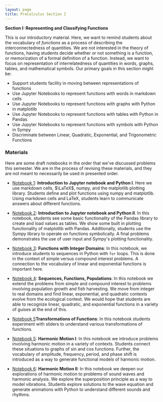 ```yaml
---
layout: page
title: PreCalculus Section I
---
```



**Section I: Representing and Classifying Functions**

This is our introductory material.  Here, we want to remind students about the vocabulary of *functions* as a process of describing the 
interconnectedness of quantities.  We are not interested in the theory of functions, having students decide whether or not something is a function,
or memorization of a formal definition of a function.  Instead, we want to focus on representation of interrelatedness of quantities
in words, graphs, tables, and mathematical symbols.  Our primary goals in this section might be:

- Support students facility in moving between representations of functions
- Use Jupyter Notebooks to represent functions with words in markdown cells
- Use Jupyter Notebooks to represent functions with graphs with Python in matplotlib
- Use Jupyter Notebooks to represent functions with tables with Python in Pandas
- Use Jupyter Notebooks to represent functions with symbols with Python in Sympy
- Discriminate between Linear, Quadratic, Exponential, and Trigonometric Functions

### Materials

Here are some draft notebooks in the order that we've discussed problems this semester.  We are in the process of revising these materials, and they
are not meant to necessarily be used in presented order.

- [Notebook 1](https://github.com/DubMathematics/DubMathematics/blob/master/notebooks/section_I/notebook_I/pre_calc_1.ipynb): **Introduction to Jupyter notebook and Python I**. Here we use markdown cells, $\LaTeX$, numpy, and the matplotlib plotting library.  Students define and plot functions using numpy and matplotlib.  Using markdown cells and LaTeX, students learn to communicate answers about different functions.

- [Notebook 2](https://github.com/DubMathematics/DubMathematics/blob/master/notebooks/section_I/notebook_2/precalc_2.ipynb): **Introduction to Jupyter notebook and Python II**. In this notebook, students see some basic functionality of the Pandas library to create and load values as tables.  We show some built in plotting functionality of matplotlib with Pandas.  Additionally, students use the Sympy library to operate on functions symbolically.  A final problems demonstrates the use of user input and Sympy's plotting functionality.

- [Notebook 3](https://github.com/DubMathematics/DubMathematics/blob/master/notebooks/section_I/notebook_3/precalc_3_arithgeom.ipynb): **Functions with Integer Domains**: In this notebook, we introduce students to sequences in Python with `for` loops.  This is done in the context of simple versus compound interest problems.  A connection to the vocabulary of linear and exponential functions is important here.

- [Notebook 4](https://github.com/DubMathematics/DubMathematics/blob/master/notebooks/section_I/notebook_4/precalc_notebook_4.ipynb):  **Sequences, Functions, Populations**: In this notebook we extend the problems from simple and compound interest to problems involving population growth and fish harvesting.  We move from integer to real domains and find linear, exponential, and quadratic contexts evolve from the ecological context.  We would hope that students are able to recognize linear, quadratic, and exponential functions in a variety of guises at the end of this.

- [Notebook 5](https://github.com/DubMathematics/DubMathematics/blob/master/notebooks/section_I/notebook_5/precalc_notebook_5.ipynb)**Transformations of Functions**: In this notebook students experiment with sliders to understand various transformations of functions.

- [Notebook 5](https://github.com/DubMathematics/DubMathematics/blob/master/notebooks/section_I/notebook_6/trig_review.ipynb):  **Harmonic Motion I**: In this notebook we introduce problems involving harmonic motion in a variety of contexts.  Students connect these situations to graphs of sin and cos functions.  Further, the vocabulary of amplitude, frequency, period, and phase shift is introduced as a way to generate functional models of harmonic motion.

- [Notebook 6](): **Harmonic Motion II**: In this notebook we deepen our explorations of harmonic motion to problems of sound waves and harmonic analysis.  We explore the superposition principle as a way to model vibrations.  Students explore solutions to the wave equation and generate animations with Python to understand different sounds and rhythms.

